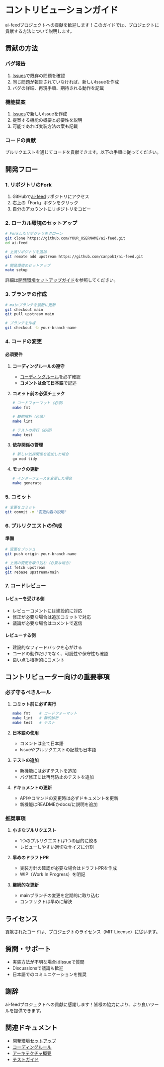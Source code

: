 # コントリビューションガイド

ai-feedプロジェクトへの貢献を歓迎します！このガイドでは、プロジェクトに貢献する方法について説明します。

## 貢献の方法

### バグ報告

1. [Issues](https://github.com/canpok1/ai-feed/issues)で既存の問題を確認
2. 同じ問題が報告されていなければ、新しいIssueを作成
3. バグの詳細、再現手順、期待される動作を記載

### 機能提案

1. [Issues](https://github.com/canpok1/ai-feed/issues)で新しいIssueを作成
2. 提案する機能の概要と必要性を説明
3. 可能であれば実装方法の案も記載

### コードの貢献

プルリクエストを通じてコードを貢献できます。以下の手順に従ってください。

## 開発フロー

### 1. リポジトリのFork

1. GitHubで[ai-feed](https://github.com/canpok1/ai-feed)リポジトリにアクセス
2. 右上の「Fork」ボタンをクリック
3. 自分のアカウントにリポジトリをコピー

### 2. ローカル環境のセットアップ

```bash
# Forkしたリポジトリをクローン
git clone https://github.com/YOUR_USERNAME/ai-feed.git
cd ai-feed

# 上流リポジトリを追加
git remote add upstream https://github.com/canpok1/ai-feed.git

# 開発環境のセットアップ
make setup
```

詳細は[開発環境セットアップガイド](./00_development_setup.md)を参照してください。

### 3. ブランチの作成

```bash
# mainブランチを最新に更新
git checkout main
git pull upstream main

# ブランチを作成
git checkout -b your-branch-name
```

### 4. コードの変更

#### 必須要件

1. **コーディングルールの遵守**
   - [コーディングルール](./01_coding_rules.md)を必ず確認
   - **コメントは全て日本語**で記述

2. **コミット前の必須チェック**
   ```bash
   # コードフォーマット（必須）
   make fmt
   
   # 静的解析（必須）
   make lint
   
   # テストの実行（必須）
   make test
   ```

3. **依存関係の管理**
   ```bash
   # 新しい依存関係を追加した場合
   go mod tidy
   ```

4. **モックの更新**
   ```bash
   # インターフェースを変更した場合
   make generate
   ```

### 5. コミット

```bash
# 変更をコミット
git commit -m "変更内容の説明"
```

### 6. プルリクエストの作成

#### 準備

```bash
# 変更をプッシュ
git push origin your-branch-name

# 上流の変更を取り込む（必要な場合）
git fetch upstream
git rebase upstream/main
```


### 7. コードレビュー

#### レビューを受ける側

- レビューコメントには建設的に対応
- 修正が必要な場合は追加コミットで対応
- 議論が必要な場合はコメントで返信

#### レビューする側

- 建設的なフィードバックを心がける
- コードの動作だけでなく、可読性や保守性も確認
- 良い点も積極的にコメント

## コントリビューター向けの重要事項

### 必ず守るべきルール

1. **コミット前に必ず実行**
   ```bash
   make fmt    # コードフォーマット
   make lint   # 静的解析
   make test   # テスト
   ```

2. **日本語の使用**
   - コメントは全て日本語
   - Issueやプルリクエストの記載も日本語

3. **テストの追加**
   - 新機能には必ずテストを追加
   - バグ修正には再発防止のテストを追加

4. **ドキュメントの更新**
   - APIやコマンドの変更時は必ずドキュメントを更新
   - 新機能はREADMEかdocs/に説明を追加

### 推奨事項

1. **小さなプルリクエスト**
   - 1つのプルリクエストは1つの目的に絞る
   - レビューしやすい適切なサイズに分割

2. **早めのドラフトPR**
   - 実装方針の確認が必要な場合はドラフトPRを作成
   - WIP（Work In Progress）を明記

3. **継続的な更新**
   - mainブランチの変更を定期的に取り込む
   - コンフリクトは早めに解決

## ライセンス

貢献されたコードは、プロジェクトのライセンス（MIT License）に従います。

## 質問・サポート

- 実装方法が不明な場合はIssueで質問
- Discussionsで議論も歓迎
- 日本語でのコミュニケーションを推奨

## 謝辞

ai-feedプロジェクトへの貢献に感謝します！皆様の協力により、より良いツールを提供できます。

## 関連ドキュメント

- [開発環境セットアップ](./00_development_setup.md)
- [コーディングルール](./01_coding_rules.md)
- [アーキテクチャ概要](./02_architecture.md)
- [テストガイド](./03_testing.md)